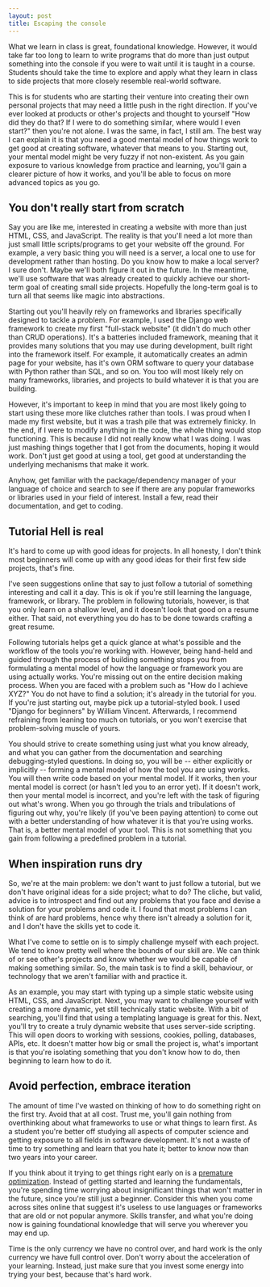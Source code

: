 ```yaml
---
layout: post
title: Escaping the console
---
```


What we learn in class is great, foundational knowledge. However, it
would take far too long to learn to write programs that do more than
just output something into the console if you were to wait until it is
taught in a course. Students should take the time to explore and apply
what they learn in class to side projects that more closely resemble
real-world software.

This is for students who are starting their venture into creating their
own personal projects that may need a little push in the right
direction. If you've ever looked at products or other's projects and
thought to yourself "How did they do that? If I were to do something
similar, where would I even start?" then you're not alone. I was the
same, in fact, I still am. The best way I can explain it is that you
need a good mental model of how things work to get good at creating
software, whatever that means to you. Starting out, your mental model
might be very fuzzy if not non-existent. As you gain exposure to various
knowledge from practice and learning, you'll gain a clearer picture of
how it works, and you'll be able to focus on more advanced topics as you
go.

## You don't really start from scratch

Say you are like me, interested in creating a website with more than
just HTML, CSS, and JavaScript. The reality is that you'll need a lot
more than just small little scripts/programs to get your website off the
ground. For example, a very basic thing you will need is a server, a
local one to use for development rather than hosting. Do you know how to
make a local server? I sure don't. Maybe we'll both figure it out in the
future. In the meantime, we'll use software that was already created to
quickly achieve our short-term goal of creating small side projects.
Hopefully the long-term goal is to turn all that seems like magic into
abstractions.

Starting out you'll heavily rely on frameworks and libraries
specifically designed to tackle a problem. For example, I used the
Django web framework to create my first "full-stack website" (it didn't
do much other than CRUD operations). It's a batteries included
framework, meaning that it provides many solutions that you may use
during development, built right into the framework itself. For example,
it automatically creates an admin page for your website, has it's own
ORM software to query your database with Python rather than SQL, and so
on. You too will most likely rely on many frameworks, libraries, and
projects to build whatever it is that you are building.

However, it's important to keep in mind that you are most likely going
to start using these more like clutches rather than tools. I was proud
when I made my first website, but it was a trash pile that was extremely
finicky. In the end, if I were to modify anything in the code, the whole
thing would stop functioning. This is because I did not really know what
I was doing. I was just mashing things together that I got from the
documents, hoping it would work. Don't just get good at using a tool,
get good at understanding the underlying mechanisms that make it work.

Anyhow, get familiar with the package/dependency manager of your
language of choice and search to see if there are any popular frameworks
or libraries used in your field of interest. Install a few, read their
documentation, and get to coding.

## Tutorial Hell is real

It's hard to come up with good ideas for projects. In all honesty, I don't
think most beginners will come up with any good ideas for their first
few side projects, that's fine.

I've seen suggestions online that say to just follow a tutorial of
something interesting and call it a day. This is ok if you're still
learning the language, framework, or library. The problem in following
tutorials, however, is that you only learn on a shallow level, and it
doesn't look that good on a resume either. That said, not everything
you do has to be done towards crafting a great resume.

Following tutorials helps get a quick glance at what's possible and the
workflow of the tools you're working with. However, being hand-held and
guided through the process of building something stops you from
formulating a mental model of how the language or framework you are
using actually works. You're missing out on the entire decision making
process. When you are faced with a problem such as "How do I achieve
XYZ?" You do not have to find a solution; it's already in the tutorial
for you. If you're just starting out, maybe pick up a tutorial-styled
book. I used "Django for beginners" by William Vincent. Afterwards, I
recommend refraining from leaning too much on tutorials, or you won't
exercise that problem-solving muscle of yours.

You should strive to create something using just what you know already,
and what you can gather from the documentation and searching
debugging-styled questions. In doing so, you will be -- either
explicitly or implicitly -- forming a mental model of how the tool you
are using works. You will then write code based on your mental model. If
it works, then your mental model is correct (or hasn't led you to an
error yet). If it doesn't work, then your mental model is incorrect, and
you're left with the task of figuring out what's wrong. When you go
through the trials and tribulations of figuring out why, you're likely
(if you've been paying attention) to come out with a better
understanding of how whatever it is that you're using works. That is, a
better mental model of your tool. This is not something that you gain
from following a predefined problem in a tutorial.

## When inspiration runs dry

So, we're at the main problem: we don't want to just follow a tutorial,
but we don't have original ideas for a side project; what to do? The
cliche, but valid, advice is to introspect and find out any problems
that you face and devise a solution for your problems and code it. I
found that most problems I can think of are hard problems, hence why
there isn't already a solution for it, and I don't have the skills yet
to code it.

What I've come to settle on is to simply challenge myself with each
project. We tend to know pretty well where the bounds of our skill are.
We can think of or see other's projects and know whether we would be
capable of making something similar. So, the main task is to find a
skill, behaviour, or technology that we aren't familiar with and
practice it.

As an example, you may start with typing up a simple static website
using HTML, CSS, and JavaScript. Next, you may want to challenge
yourself with creating a more dynamic, yet still technically static
website. With a bit of searching, you'll find that using a templating
language is great for this. Next, you'll try to create a truly dynamic
website that uses server-side scripting. This will open doors to working
with sessions, cookies, polling, databases, APIs, etc. It doesn't matter
how big or small the project is, what's important is that you're
isolating something that you don't know how to do, then beginning to
learn how to do it.

## Avoid perfection, embrace iteration

The amount of time I've wasted on thinking of how to do something right
on the first try. Avoid that at all cost. Trust me, you'll gain nothing
from overthinking about what frameworks to use or what things to learn
first. As a student you're better off studying all aspects of computer
science and getting exposure to all fields in software development. It's
not a waste of time to try something and learn that you hate it; better
to know now than two years into your career.

If you think about it trying to get things right early on is a
[premature optimization](https://www.youtube.com/watch?v=74RdET79q40).
Instead of getting started and learning the fundamentals, you're spending
time worrying about insignificant things that won't matter in the
future, since you're still just a beginner. Consider this when you come
across sites online that suggest it's useless to use languages or
frameworks that are old or not popular anymore. Skills transfer, and
what you're doing now is gaining foundational knowledge that will serve
you wherever you may end up.

Time is the only currency we have no control over, and hard work is the
only currency we have full control over. Don't worry about the
acceleration of your learning. Instead, just make sure that you invest
some energy into trying your best, because that's hard work.

